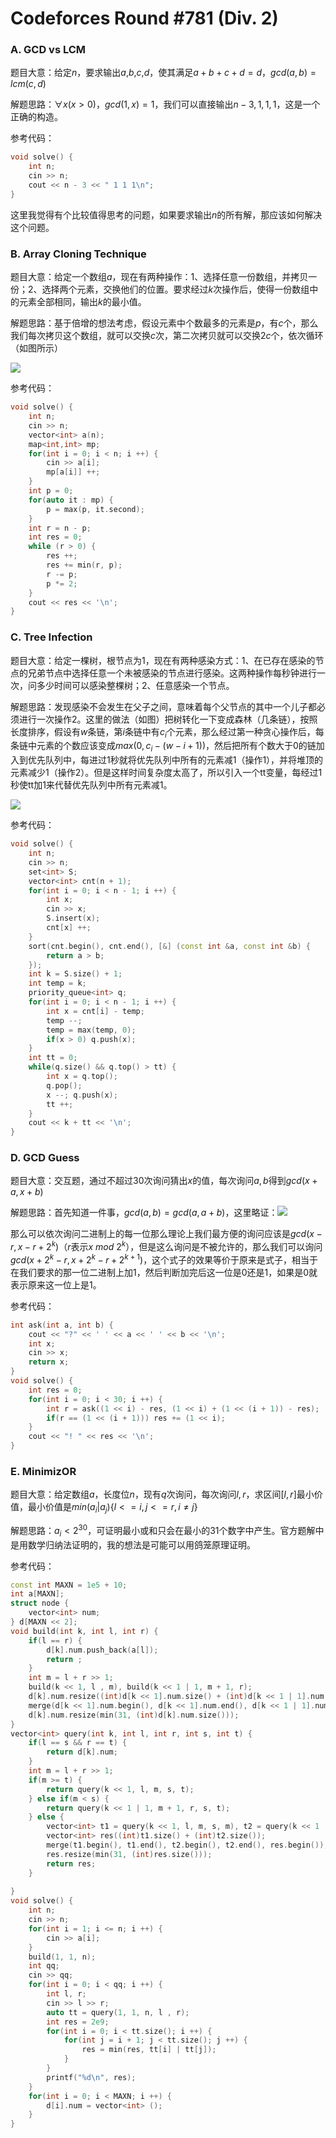 Codeforces Round #781 (Div. 2)
==

### A. GCD vs LCM
题目大意：给定$n$，要求输出$a$,$b$,$c$,$d$，使其满足$a + b + c + d = d$，$gcd(a, b) = lcm(c,d)$

解题思路：$\forall x (x > 0)$，$gcd(1,x) = 1$，我们可以直接输出$n - 3, 1, 1,1$，这是一个正确的构造。

参考代码：

```cpp
void solve() {
    int n;
    cin >> n;
    cout << n - 3 << " 1 1 1\n";
}
```

这里我觉得有个比较值得思考的问题，如果要求输出$n$的所有解，那应该如何解决这个问题。

### B. Array Cloning Technique

题目大意：给定一个数组$a$，现在有两种操作：1、选择任意一份数组，并拷贝一份；2、选择两个元素，交换他们的位置。要求经过$k$次操作后，使得一份数组中的元素全部相同，输出$k$的最小值。

解题思路：基于倍增的想法考虑，假设元素中个数最多的元素是$p$，有$c$个，那么我们每次拷贝这个数组，就可以交换$c$次，第二次拷贝就可以交换$2c$个，依次循环（如图所示）

![](https://s3.bmp.ovh/imgs/2022/04/12/68e407abfc6dc8cb.png)

参考代码：

```cpp
void solve() {
    int n;
    cin >> n;
    vector<int> a(n);
    map<int,int> mp;
    for(int i = 0; i < n; i ++) {
        cin >> a[i];
        mp[a[i]] ++;
    }
    int p = 0;
    for(auto it : mp) {
        p = max(p, it.second);
    }
    int r = n - p;
    int res = 0;
    while (r > 0) {
        res ++;
        res += min(r, p);
        r -= p;
        p *= 2;
    }
    cout << res << '\n';    
}
```

### C. Tree Infection

题目大意：给定一棵树，根节点为$1$，现在有两种感染方式：1、在已存在感染的节点的兄弟节点中选择任意一个未被感染的节点进行感染。这两种操作每秒钟进行一次，问多少时间可以感染整棵树；2、任意感染一个节点。

解题思路：发现感染不会发生在父子之间，意味着每个父节点的其中一个儿子都必须进行一次操作2。这里的做法（如图）把树转化一下变成森林（几条链），按照长度排序，假设有$w$条链，第$i$条链中有$c_i$个元素，那么经过第一种贪心操作后，每条链中元素的个数应该变成$max(0, c_i - (w - i + 1))$，然后把所有个数大于$0$的链加入到优先队列中，每进过$1$秒就将优先队列中所有的元素减$1$（操作1），并将堆顶的元素减少$1$（操作2）。但是这样时间复杂度太高了，所以引入一个tt变量，每经过$1$秒使tt加1来代替优先队列中所有元素减$1$。

![](https://s3.bmp.ovh/imgs/2022/04/12/5989ea133c219ad0.png)

参考代码：

```cpp
void solve() {
    int n;
    cin >> n;
    set<int> S;
    vector<int> cnt(n + 1);
    for(int i = 0; i < n - 1; i ++) {
        int x;
        cin >> x;
        S.insert(x);
        cnt[x] ++;
    }
    sort(cnt.begin(), cnt.end(), [&] (const int &a, const int &b) {
        return a > b;
    });
    int k = S.size() + 1;
    int temp = k;
    priority_queue<int> q;
    for(int i = 0; i < n - 1; i ++) {
        int x = cnt[i] - temp;
        temp --;
        temp = max(temp, 0);
        if(x > 0) q.push(x);
    }
    int tt = 0;
    while(q.size() && q.top() > tt) {
        int x = q.top();
        q.pop();
        x --; q.push(x);
        tt ++;
    }
    cout << k + tt << '\n';
}
```

### D. GCD Guess

题目大意：交互题，通过不超过30次询问猜出$x$的值，每次询问$a,b$得到$gcd(x + a, x + b)$

解题思路：首先知道一件事，$gcd(a,b) = gcd(a, a + b)$，这里略证：![](https://i.bmp.ovh/imgs/2022/04/12/d10d97271ea28b82.png)

那么可以依次询问二进制上的每一位那么理论上我们最方便的询问应该是$gcd(x-r,x-r+2^k)$（$r$表示$x\ mod\ 2^k$），但是这么询问是不被允许的，那么我们可以询问$gcd(x + 2^k - r,x +2^k-r + 2^{k + 1})$，这个式子的效果等价于原来是式子，相当于在我们要求的那一位二进制上加1，然后判断加完后这一位是0还是1，如果是0就表示原来这一位上是1。

参考代码：

```cpp
int ask(int a, int b) {
    cout << "?" << ' ' << a << ' ' << b << '\n';
    int x; 
    cin >> x;
    return x;
}
void solve() {
    int res = 0;
    for(int i = 0; i < 30; i ++) {
        int r = ask((1 << i) - res, (1 << i) + (1 << (i + 1)) - res);
        if(r == (1 << (i + 1))) res += (1 << i);
    }
    cout << "! " << res << '\n';
}
```

### E. MinimizOR

题目大意：给定数组$a$，长度位$n$，现有$q$次询问，每次询问$l,r$，求区间$[l,r]$最小价值，最小价值是$min(a_i|a_j)\{l <= i,j <= r,i \neq j\}$

解题思路：$a_i < 2^{30}$，可证明最小或和只会在最小的$31$个数字中产生。官方题解中是用数学归纳法证明的，我的想法是可能可以用鸽笼原理证明。

参考代码：

```cpp
const int MAXN = 1e5 + 10;
int a[MAXN];
struct node {
    vector<int> num;
} d[MAXN << 2];
void build(int k, int l, int r) {
    if(l == r) {
        d[k].num.push_back(a[l]);
        return ;
    }
    int m = l + r >> 1;
    build(k << 1, l , m), build(k << 1 | 1, m + 1, r);
    d[k].num.resize((int)d[k << 1].num.size() + (int)d[k << 1 | 1].num.size());
    merge(d[k << 1].num.begin(), d[k << 1].num.end(), d[k << 1 | 1].num.begin(), d[k << 1 | 1].num.end(), d[k].num.begin());
    d[k].num.resize(min(31, (int)d[k].num.size()));
}
vector<int> query(int k, int l, int r, int s, int t) {
    if(l == s && r == t) {
        return d[k].num;
    }
    int m = l + r >> 1;
    if(m >= t) {
        return query(k << 1, l, m, s, t);
    } else if(m < s) {
        return query(k << 1 | 1, m + 1, r, s, t);
    } else {
        vector<int> t1 = query(k << 1, l, m, s, m), t2 = query(k << 1 | 1, m + 1, r, m + 1, t);
        vector<int> res((int)t1.size() + (int)t2.size());
        merge(t1.begin(), t1.end(), t2.begin(), t2.end(), res.begin());
        res.resize(min(31, (int)res.size()));
        return res;
    }
    
}
void solve() {
    int n;
    cin >> n;
    for(int i = 1; i <= n; i ++) {
        cin >> a[i];
    }
    build(1, 1, n);
    int qq;
    cin >> qq;
    for(int i = 0; i < qq; i ++) {
        int l, r;
        cin >> l >> r;
        auto tt = query(1, 1, n, l , r);
        int res = 2e9;
        for(int i = 0; i < tt.size(); i ++) {
            for(int j = i + 1; j < tt.size(); j ++) {
                res = min(res, tt[i] | tt[j]);
            }
        }
        printf("%d\n", res);
    }
    for(int i = 0; i < MAXN; i ++) {
        d[i].num = vector<int> ();
    }
}
```

